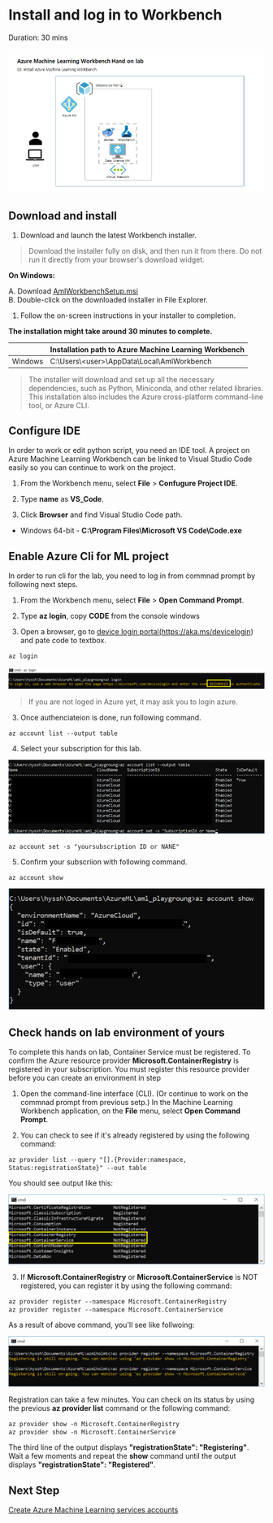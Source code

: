 # Install and log in to Workbench

Duration: 30 mins

![architecture](./images/arch03.01.png)

## Download and install

1. Download and launch the latest Workbench installer. 

> Download the installer fully on disk, and then run it from there. Do not run it directly from your browser's download widget.

**On Windows:** 

A. Download <a href="https://aka.ms/azureml-wb-msi" target="_blank">AmlWorkbenchSetup.msi</a><br/>
B. Double-click on the downloaded installer in File Explorer.

1. Follow the on-screen instructions in your installer to completion. 

**The installation might take around 30 minutes to complete.**  

| |Installation path to Azure Machine Learning Workbench|
|--------|------------------------------------------------|
|Windows|C:\Users\\<user\>\AppData\Local\AmlWorkbench|

> The installer will download and set up all the necessary dependencies, such as Python, Miniconda, and other related libraries. This installation also includes the Azure cross-platform command-line tool, or Azure CLI.


## Configure IDE

In order to work or edit python script, you need an IDE tool. A project on Azure Machine Learning Workbench can be linked to Visual Studio Code easily so you can continue to work on the project.

1. From the Workbench menu, select **File** > **Confugure Project IDE**. 

1. Type **name** as **VS_Code**.

1. Click **Browser** and find Visual Studio Code path.

  - Windows 64-bit - **C:\Program Files\Microsoft VS Code\Code.exe**

## Enable Azure Cli for ML project

In order to run cli for the lab, you need to log in from commnad prompt by following next steps.

1. From the Workbench menu, select **File** > **Open Command Prompt**. 

2. Type **az login**, copy __CODE__ from the console windows

3. Open a browser, go to <a href="https://aka.ms/devicelogin" about="_blank">device login portal(https://aka.ms/devicelogin)</a> and pate code to textbox.

```
az login
```

![azlogin](./media/tutorial-classifying-iris/azlogin.png)

> If you are not loged in Azure yet, it may ask you to login azure.

3. Once authenciateion is done, run following command.

```azcli
az account list --output table
```

4. Select your subscription for this lab.

![azlogin](./media/tutorial-classifying-iris/azlogin3.png)

```azcli
az account set -s "yoursubscription ID or NANE"
```

5. Confirm your subscriion with following command.

```azcli
az account show
```

![azlogin](./media/tutorial-classifying-iris/azlogin4.png)

## Check hands on lab environment of yours

To complete this hands on lab, Container Service must be registered. To confirm the Azure resource provider **Microsoft.ContainerRegistry** is registered in your subscription. You must register this resource provider before you can create an environment in step 

1. Open the command-line interface (CLI). (Or continue to work on the commnad prompt from previous setp.) In the Machine Learning Workbench application, on the **File** menu, select **Open Command Prompt**.

2. You can check to see if it's already registered by using the following command:
``` 
az provider list --query "[].{Provider:namespace, Status:registrationState}" --out table 
``` 

You should see output like this:

![serviceregistrations](./images/30.png)

3. If **Microsoft.ContainerRegistry** or **Microsoft.ContainerService** is NOT registered, you can register it by using the following command:
``` 
az provider register --namespace Microsoft.ContainerRegistry 
az provider register --namespace Microsoft.ContainerService 
```

As a result of above command, you'll see like follwoing:

![serviceregistrations](./images/31.png)

Registration can take a few minutes. You can check on its status by using the previous **az provider list** command or the following command:
``` 
az provider show -n Microsoft.ContainerRegistry 
az provider show -n Microsoft.ContainerService
``` 

The third line of the output displays **"registrationState": "Registering"**. Wait a few moments and repeat the **show** command until the output displays **"registrationState": "Registered"**.

## Next Step

[Create Azure Machine Learning services accounts](./04.CreateAZMLServices.md)
